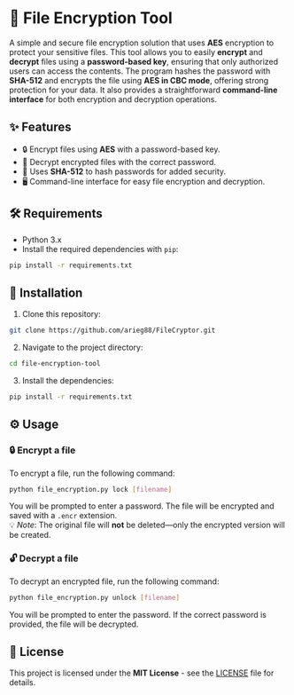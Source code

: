 # 🔐 File Encryption Tool

A simple and secure file encryption solution that uses **AES** encryption to protect your sensitive files. This tool allows you to easily **encrypt** and **decrypt** files using a **password-based key**, ensuring that only authorized users can access the contents. The program hashes the password with **SHA-512** and encrypts the file using **AES in CBC mode**, offering strong protection for your data. It also provides a straightforward **command-line interface** for both encryption and decryption operations.

## ✨ Features

- 🔒 Encrypt files using **AES** with a password-based key.
- 🔑 Decrypt encrypted files with the correct password.
- 🧩 Uses **SHA-512** to hash passwords for added security.
- 🖥️ Command-line interface for easy file encryption and decryption.

## 🛠️ Requirements

- Python 3.x
- Install the required dependencies with `pip`:

```bash
pip install -r requirements.txt
```

## 🚀 Installation

1. Clone this repository:

```bash
git clone https://github.com/arieg88/FileCryptor.git
```

2. Navigate to the project directory:

```bash
cd file-encryption-tool
```

3. Install the dependencies:

```bash
pip install -r requirements.txt
```

## ⚙️ Usage

### 🔒 Encrypt a file

To encrypt a file, run the following command:

```bash
python file_encryption.py lock [filename]
```

You will be prompted to enter a password. The file will be encrypted and saved with a `.encr` extension.  
💡 *Note*: The original file will **not** be deleted—only the encrypted version will be created.

### 🔓 Decrypt a file

To decrypt an encrypted file, run the following command:

```bash
python file_encryption.py unlock [filename]
```

You will be prompted to enter the password. If the correct password is provided, the file will be decrypted.

## 📜 License

This project is licensed under the **MIT License** - see the [LICENSE](LICENSE) file for details.

